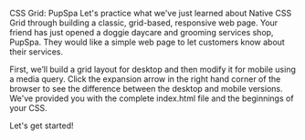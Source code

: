 CSS Grid: PupSpa
Let's practice what we've just learned about Native CSS Grid through building a classic, grid-based, responsive web page. Your friend has just opened a doggie daycare and grooming services shop, PupSpa. They would like a simple web page to let customers know about their services.

First, we’ll build a grid layout for desktop and then modify it for mobile using a media query. Click the expansion arrow in the right hand corner of the browser to see the difference between the desktop and mobile versions. We've provided you with the complete index.html file and the beginnings of your CSS.

Let's get started!